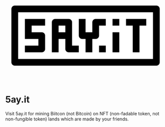 <br><br>
<p align="center"><img src="https://raw.githubusercontent.com/KLA6/5ay.it/main/logo.svg" style="height: 190px;"></p>
<br><br>

# 5ay.it
Visit 5ay.it for mining Biitcon (not Bitcoin) on NFT (non-fadable token, not non-fungible token) lands which are made by your friends.
